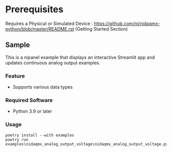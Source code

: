 Prerequisites
===============
Requires a Physical or Simulated Device : https://github.com/ni/nidaqmx-python/blob/master/README.rst (Getting Started Section)

## Sample

This is a nipanel example that displays an interactive Streamlit app and updates continuous analog output examples.

### Feature

- Supports various data types

### Required Software

- Python 3.9 or later

### Usage

```pwsh
poetry install --with examples
poetry run examples\nidaqmx_analog_output_voltage\nidaqmx_analog_output_voltage.py
```
